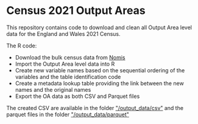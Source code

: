 # Census 2021 Output Areas
This repository contains code to download and clean all Output Area level data for the England and Wales 2021 Census.

The R code:

* Download the bulk census data from [Nomis](https://www.nomisweb.co.uk/sources/census_2021_bulk)
* Import the Output Area level data into R
* Create new variable names based on the sequential ordering of the variables and the table identification code
* Create a metadata lookup table providing the link between the new names and the original names
* Export the OA data as both CSV and Parquet files

The created CSV are available in the folder ["/output_data/csv"](/output_data/csv) and the parquet files in the folder ["/output_data/parquet"](/output_data/parquet)
